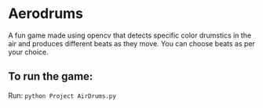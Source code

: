 # Aerodrums
A fun game made using opencv that detects specific color drumstics in the air and produces different beats as they move.
You can choose beats as per your choice.

## To run the game:
Run: `python Project AirDrums.py`
